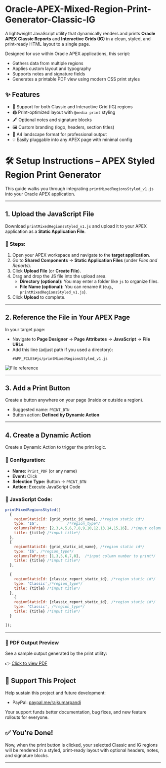 # Oracle-APEX-Mixed-Region-Print-Generator-Classic-IG

A lightweight JavaScript utility that dynamically renders and prints **Oracle APEX Classic Reports** and **Interactive Grids (IG)** in a clean, styled, and print-ready HTML layout to a single page.

Designed for use within Oracle APEX applications, this script:
- Gathers data from multiple regions
- Applies custom layout and typography
- Supports notes and signature fields
- Generates a printable PDF view using modern CSS print styles

## ✨ Features
- 🧩 Support for both Classic and Interactive Grid (IG) regions
- 🖨️ Print-optimized layout with `@media print` styling
- 🖋️ Optional notes and signature blocks
- 🖼️ Custom branding (logo, headers, section titles)
- 📄 A4 landscape format for professional output
- 💡 Easily pluggable into any APEX page with minimal config

# 🛠️ Setup Instructions – APEX Styled Region Print Generator

This guide walks you through integrating `printMixedRegionsStyled_v1.js` into your Oracle APEX application.

---

## 1. Upload the JavaScript File

Download `printMixedRegionsStyled_v1.js` and upload it to your APEX application as a **Static Application File**.

### 🔹 Steps:
1. Open your APEX workspace and navigate to the **target application**.
2. Go to **Shared Components** → **Static Application Files** (under *Files and Reports*).
3. Click **Upload File** (or **Create File**).
4. Drag and drop the JS file into the upload area.
   - **Directory (optional):** You may enter a folder like `js` to organize files.
   - **File Name (optional):** You can rename it (e.g., `printMixedRegionsStyled_v1.js`).
5. Click **Upload** to complete.

---

## 2. Reference the File in Your APEX Page

In your target page:

- Navigate to **Page Designer** → **Page Attributes** → **JavaScript** → **File URLs**
- Add this line (adjust path if you used a directory):
  ```plaintext
  #APP_FILES#js/printMixedRegionsStyled_v1.js
  ```

![File reference](https://github.com/user-attachments/assets/962fc720-2c91-43ed-a69c-684a34224828)

---

## 3. Add a Print Button

Create a button anywhere on your page (inside or outside a region).

- Suggested name: `PRINT_BTN`
- Button action: **Defined by Dynamic Action**

---

## 4. Create a Dynamic Action

Create a Dynamic Action to trigger the print logic.

### 🔹 Configuration:
- **Name:** `Print_PDF` (or any name)
- **Event:** Click
- **Selection Type:** Button → `PRINT_BTN`
- **Action:** Execute JavaScript Code

### 🔹 JavaScript Code:
```javascript
printMixedRegionsStyled([
  {
    regionStaticId: {grid_static_id_name}, /*region static id*/
    type: 'IG',             /*region_type*/
    columnsToPrint: [2,3,4,5,6,7,8,9,10,12,13,14,15,16], /*input column number to print*/
    title: {title} /*input title*/
  },
  {
    regionStaticId: {grid_static_id_name}, /*region static id*/
    type: 'IG', /*region_type*/
    columnsToPrint: [1,3,5,6,7,8],  /*input column number to print*/
    title: {title} /*input title*/
  },
 
  {
    regionStaticId: {classic_report_static_id}, /*region static id*/
    type: 'Classic',/*region_type*/
    title: {title} /*input title*/
  },
    {
    regionStaticId: {classic_report_static_id}, /*region static id*/
    type: 'Classic', /*region_type*/
    title: {title} /*input title*/
  }
          
]);
```

---
### 📄 PDF Output Preview  
See a sample output generated by the print utility:

👉 [Click to view PDF](./Final_PDF_Templated.pdf)

## 🙌 Support This Project

Help sustain this project and future development:

- PayPal: [paypal.me/rajkumarpandi](https://paypal.me/rajkumarpandi)

Your support funds better documentation, bug fixes, and new feature rollouts for everyone.

## ✅ You're Done!

Now, when the print button is clicked, your selected Classic and IG regions will be rendered in a styled, print-ready layout with optional headers, notes, and signature blocks.

---
